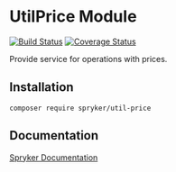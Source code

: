 # UtilPrice Module
[![Build Status](https://travis-ci.org/spryker/util-number.svg)](https://travis-ci.org/spryker/util-number)
[![Coverage Status](https://coveralls.io/repos/github/spryker/util-number/badge.svg)](https://coveralls.io/github/spryker/util-number)

Provide service for operations with prices.

## Installation

```
composer require spryker/util-price
```

## Documentation

[Spryker Documentation](https://academy.spryker.com/developing_with_spryker/module_guide/modules.html)
